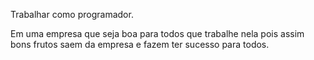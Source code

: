 Trabalhar como programador.


Em uma empresa que seja boa para todos que trabalhe nela
pois assim bons frutos saem da empresa e fazem ter sucesso para todos.